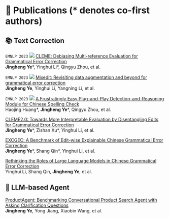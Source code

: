 # 📝 Publications (* denotes co-first authors)
## 📚 Text Correction

``EMNLP 2023`` [![](https://img.shields.io/github/stars/THUKElab/CLEME?style=social&label=Code+Stars)](https://github.com/THUKElab/CLEME)
[CLEME: Debiasing Multi-reference Evaluation for Grammatical Error Correction](https://aclanthology.org/2023.emnlp-main.378/)  
**Jingheng Ye**\*, Yinghui Li\*, Qingyu Zhou, et al.

``EMNLP 2023`` [![](https://img.shields.io/github/stars/THUKElab/MixEdit?style=social&label=Code+Stars)](https://github.com/THUKElab/MixEdit)
[Mixedit: Revisiting data augmentation and beyond for grammatical error correction](https://aclanthology.org/2023.findings-emnlp.681/)  
**Jingheng Ye**, Yinghui Li, Yangning Li, et al.

``EMNLP 2023`` [![](https://img.shields.io/github/stars/THUKElab/DR-CSC?style=social&label=Code+Stars)](https://github.com/THUKElab/DR-CSC)
[A Frustratingly Easy Plug-and-Play Detection-and-Reasoning Module for Chinese Spelling Check](https://aclanthology.org/2023.findings-emnlp.771/)  
Haojing Huang\*, **Jingheng Ye**\*, Qingyu Zhou, et al.

[CLEME2.0: Towards More Interpretable Evaluation by Disentangling Edits for Grammatical Error Correction](https://arxiv.org/pdf/2407.00934)  
**Jingheng Ye**\*, Zishan Xu\*, Yinghui Li, et al.

[EXCGEC: A Benchmark of Edit-wise Explainable Chinese Grammatical Error Correction](https://arxiv.org/pdf/2407.00924)  
**Jingheng Ye**\*, Shang Qin\*, Yinghui Li, et al.

[Rethinking the Roles of Large Language Models in Chinese Grammatical Error Correction](https://arxiv.org/pdf/2402.11420)  
Yinghui Li, Shang Qin, **Jingheng Ye**, et al.


## 🤖 LLM-based Agent

[ProductAgent: Benchmarking Conversational Product Search Agent with Asking Clarification Questions](https://arxiv.org/pdf/2407.00942)  
**Jingheng Ye**, Yong Jiang, Xiaobin Wang, et al.

